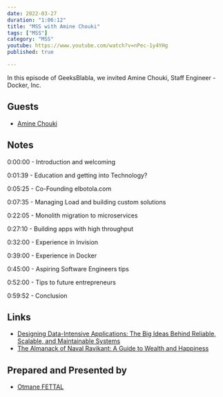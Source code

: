 ```yaml
---
date: 2022-03-27
duration: "1:06:12"
title: "MSS with Amine Chouki"
tags: ["MSS"]
category: "MSS"
youtube: https://www.youtube.com/watch?v=nPec-1y4YHg
published: true

---
```


In this episode of GeeksBlabla, we invited Amine Chouki, Staff Engineer - Docker, Inc.

## Guests

- [Amine Chouki](https://www.linkedin.com/in/aminechouki)

## Notes

0:00:00 - Introduction and welcoming

0:01:39 - Education and getting into Technology?

0:05:25 - Co-Founding elbotola.com

0:07:35 - Managing Load and building custom solutions

0:22:05 - Monolith migration to microservices

0:27:10 - Building apps with high throughput

0:32:00 - Experience in Invision

0:39:00 - Experience in Docker

0:45:00 - Aspiring Software Engineers tips

0:52:00 - Tips to future entrepreneurs 

0:59:52 - Conclusion

## Links

- [Designing Data-Intensive Applications: The Big Ideas Behind Reliable, Scalable, and Maintainable Systems](https://www.amazon.com/Designing-Data-Intensive-Applications-Reliable-Maintainable/dp/1449373321)
- [The Almanack of Naval Ravikant: A Guide to Wealth and Happiness](https://www.amazon.com/Almanack-Naval-Ravikant-Wealth-Happiness-ebook/dp/B08FF8MTM6)

## Prepared and Presented by

- [Otmane FETTAL](https://twitter.com/ofettal)
